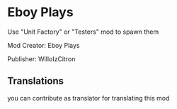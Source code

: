 # Eboy Plays

Use "Unit Factory" or "Testers" mod to spawn them

Mod Creator: Eboy Plays

Publisher: WilloIzCitron


## Translations

you can contribute as translator for translating this mod
